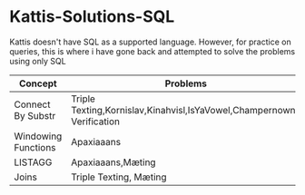# Kattis-Solutions-SQL

Kattis doesn't have SQL as a supported language. However, for practice on queries, this is where i have gone back and attempted to solve the problems using only SQL

| Concept  | Problems |
| ------------- | ------------- |
| Connect By Substr | Triple Texting,Kornislav,Kinahvisl,IsYaVowel,Champernowne Verification |
| Windowing Functions | Apaxiaaans |
| LISTAGG | Apaxiaaans,Mæting |
| Joins | Triple Texting, Mæting | 
